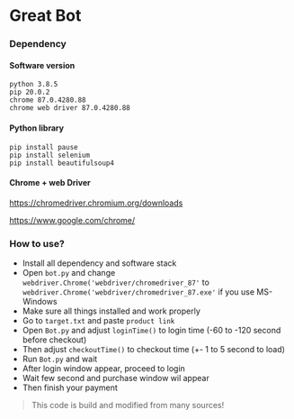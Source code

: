 # Great Bot

### Dependency

#### Software version
```
python 3.8.5
pip 20.0.2
chrome 87.0.4280.88
chrome web driver 87.0.4280.88
```

#### Python library
```
pip install pause
pip install selenium
pip install beautifulsoup4
```

#### Chrome + web Driver
<https://chromedriver.chromium.org/downloads>

<https://www.google.com/chrome/>

### How to use?
* Install all dependency and software stack
* Open `bot.py` and change `webdriver.Chrome('webdriver/chromedriver_87'` to `webdriver.Chrome('webdriver/chromedriver_87.exe'` if you use MS-Windows
* Make sure all things installed and work properly
* Go to `target.txt` and paste `product link`
* Open `Bot.py` and adjust `loginTime()` to login time (-60 to -120 second before checkout)
* Then adjust `checkoutTime()` to checkout time (+- 1 to 5 second to load)
* Run `Bot.py` and wait
* After login window appear, proceed to login
* Wait few second and purchase window wil appear
* Then finish your payment

> This code is build and modified from many sources!
